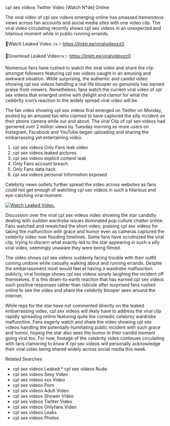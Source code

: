 ﻿cpl sex videos Twitter Video [Watch N*de] Online

The viral video of ﻿cpl sex videos emerging online has amassed tremendous views across fan accounts and social media sites with one video clip. The viral video circulating recently shows ﻿cpl sex videos in an unexpected and hilarious moment while in public running errands. 

🔴Watch Leaked Video 🔥👉  https://linktr.ee/viralvideozz0 

🔴Download Leaked Video🔥👉  https://linktr.ee/viralvideozz0 

Numerous fans have rushed to watch the viral video and share the clip amongst followers featuring ﻿cpl sex videos caught in an amusing and awkward situation. While surprising, the authentic and candid video showing ﻿cpl sex videos handling a real life blooper so genuinely has earned praise from viewers. Nonetheless, fans watch the current viral video of ﻿cpl sex videos that emerged online with delight and clamor for what the celebrity icon’s reaction to the widely spread viral video will be.

The fan video showing ﻿cpl sex videos first emerged on Twitter on Monday, posted by an amused fan who claimed to have captured the silly incident on their phone camera while out and about. The viral Clip of ﻿cpl sex videos had garnered over 2 million views by Tuesday morning as more users on Instagram, Facebook and YouTube began uploading and sharing the embarrassing yet entertaining video. 

1. ﻿cpl sex videos Only Fans leak video
2. ﻿cpl sex videos leaked pictures
3. ﻿cpl sex videos explicit content leak
4. Only Fans account breach
5. Only Fans data hack
6. ﻿cpl sex videos personal information exposed

Celebrity news outlets further spread the video across websites as fans could not get enough of watching ﻿cpl sex videos in such a hilarious and eye-catching viral moment. 

[![Watch Leaked Video.](https://miro.medium.com/v2/resize:fit:828/format:webp/1*cilzJN44JGOrTw9NJCrNHA.gif "Watch Leaked Video")](https://linktr.ee/viralvideozz0)

Discussion over the viral ﻿cpl sex videos video showing the star candidly dealing with sudden wardrobe issues dominated pop culture chatter online. Fans watched and rewatched the short video, praising ﻿cpl sex videos for taking the malfunction with grace and humor even as cameras captured the celebrity video now flooding timelines. Some fans have scrutinized the viral clip, trying to discern what exactly led to the star appearing in such a silly viral video, seemingly unaware they were being filmed.

The video shows ﻿cpl sex videos suddenly facing trouble with their outfit coming undone while casually walking about and running errands. Despite the embarrassment most would feel at having a wardrobe malfunction publicly, viral footage shows ﻿cpl sex videos simply laughing the incident off themselves. It is this down-to-earth reaction that has earned ﻿cpl sex videos such positive responses rather than ridicule after surprised fans rushed online to see the video and share the celebrity blooper seen around the internet.  

While reps for the star have not commented directly on the leaked embarrassing video, ﻿cpl sex videos will likely have to address the viral clip rapidly spreading online featuring quite the comedic celebrity wardrobe malfunction. Fans eagerly watch and share the video showing ﻿cpl sex videos handling the potentially humiliating public incident with such grace and humor, hoping the star also sees the humor in their candid moment going viral too. For now, footage of the celebrity video continues circulating with fans clamoring to know if ﻿cpl sex videos will personally acknowledge their viral video being shared widely across social media this week.

Related Searches
* ﻿cpl sex videos Leaked
﻿* cpl sex videos Nude
* ﻿cpl sex videos Sexy Video
* ﻿cpl sex videos xxx Video
* ﻿cpl sex videos Porn
* ﻿cpl sex videos Adult Video
* ﻿cpl sex videos Shower Video
* ﻿cpl sex videos Twitter Video
* ﻿cpl sex videos Onlyfans Video
* ﻿cpl sex videos Leaks
* ﻿cpl sex videos Photos